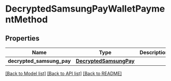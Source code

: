 # DecryptedSamsungPayWalletPaymentMethod

## Properties
Name | Type | Description | Notes
------------ | ------------- | ------------- | -------------
**decrypted_samsung_pay** | [**DecryptedSamsungPay**](DecryptedSamsungPay.md) |  | 

[[Back to Model list]](../README.md#documentation-for-models) [[Back to API list]](../README.md#documentation-for-api-endpoints) [[Back to README]](../README.md)


